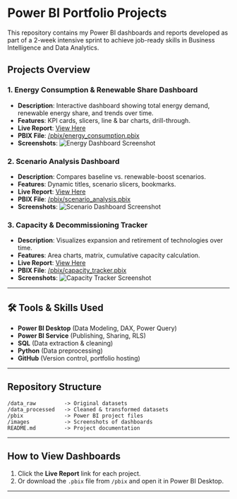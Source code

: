 
# Power BI Portfolio Projects

This repository contains my Power BI dashboards and reports developed as part of a 2-week intensive sprint to achieve job-ready skills in Business Intelligence and Data Analytics.

## Projects Overview

### 1. **Energy Consumption & Renewable Share Dashboard**
- **Description**: Interactive dashboard showing total energy demand, renewable energy share, and trends over time.
- **Features**: KPI cards, slicers, line & bar charts, drill-through.
- **Live Report**: [View Here](ADD_PUBLIC_LINK)
- **PBIX File**: [/pbix/energy_consumption.pbix](pbix/energy_consumption.pbix)
- **Screenshots**:
![Energy Dashboard Screenshot](images/energy_dashboard.png)

### 2. **Scenario Analysis Dashboard**
- **Description**: Compares baseline vs. renewable-boost scenarios.
- **Features**: Dynamic titles, scenario slicers, bookmarks.
- **Live Report**: [View Here](ADD_PUBLIC_LINK)
- **PBIX File**: [/pbix/scenario_analysis.pbix](pbix/scenario_analysis.pbix)
- **Screenshots**:
![Scenario Dashboard Screenshot](images/scenario_dashboard.png)

### 3. **Capacity & Decommissioning Tracker**
- **Description**: Visualizes expansion and retirement of technologies over time.
- **Features**: Area charts, matrix, cumulative capacity calculation.
- **Live Report**: [View Here](ADD_PUBLIC_LINK)
- **PBIX File**: [/pbix/capacity_tracker.pbix](pbix/capacity_tracker.pbix)
- **Screenshots**:
![Capacity Tracker Screenshot](images/capacity_tracker.png)

---

## 🛠 Tools & Skills Used
- **Power BI Desktop** (Data Modeling, DAX, Power Query)
- **Power BI Service** (Publishing, Sharing, RLS)
- **SQL** (Data extraction & cleaning)
- **Python** (Data preprocessing)
- **GitHub** (Version control, portfolio hosting)

---

## Repository Structure
```
/data_raw         -> Original datasets
/data_processed   -> Cleaned & transformed datasets
/pbix             -> Power BI project files
/images           -> Screenshots of dashboards
README.md         -> Project documentation
```

---

## How to View Dashboards
1. Click the **Live Report** link for each project.
2. Or download the `.pbix` file from `/pbix` and open it in Power BI Desktop.

---

